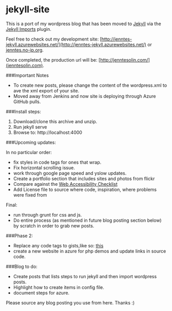 jekyll-site
===========

This is a port of my wordpress blog that has been moved to [Jekyll](http://jekyllrb.com/) via the [Jekyll Imports](http://import.jekyllrb.com/) plugin.

Feel free to check out my development site: [http://jenntes-jekyll.azurewebsites.net/](http://jenntes-jekyll.azurewebsites.net/) or [jenntes.no-ip.org](http://jenntes.no-ip.org/).

Once completed, the production url will be: [http://jenntesolin.com/](jenntesolin.com).


###Important Notes
- To create new posts, please change the content of the wordpress.xml to ave the xml export of your site.
- Moved away from Jenkins and now site is deploying through Azure GitHub pulls.

###Install steps:

1. Download/clone this archive and unzip.
2. Run jekyll serve
3. Browse to: http://localhost:4000

###Upcoming updates:

In no particular order:

- fix styles in code tags for ones that wrap.
- Fix horizontal scrolling issue.
- work through google page speed and yslow updates.
- Create a portfolio section that includes sites and photos from flickr
- Compare against the [Web Accessibility Checklist](http://a11yproject.com/checklist.html)
- Add License file to source where code, inspiration, where problems were fixed from

Final:

- run through grunt for css and js.
- Do entire process (as mentioned in future blog posting section below) by scratch in order to grab new posts.

###Phase 2:

- Replace any code tags to gists,like so: [this](https://workshop.avatarnewyork.com/post/jekyll-gist-tag/)
- create a new website in azure for php demos and update links in source code.

###Blog to do:

- Create posts that lists steps to run jekyll and then import wordpress posts.
- Highlight how to create items in config file.
- document steps for azure.


Please source any blog posting you use from here. Thanks :)
